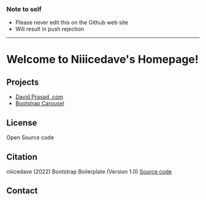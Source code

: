 ### Note to self

- Please never edit this on the Github web site
- Will result in push rejection

---

# Welcome to Niiicedave's Homepage!

## Projects


- [David Prasad .com](https://davidprasad.com)
- [Bootstrap Carousel](https://niiicedave.github.io/bootstrap-carousel-2/)

## License

Open Source code

## Citation

niiicedave (2022) Bootstrap Boilerplate (Version 1.0) [Source code](https://getbootstrap.com/docs/5.1/getting-started/introduction/#starter-template)

## Contact


